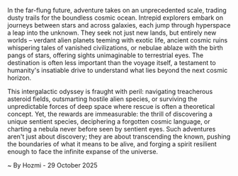 
In the far-flung future, adventure takes on an unprecedented scale, trading dusty trails for the boundless cosmic ocean. Intrepid explorers embark on journeys between stars and across galaxies, each jump through hyperspace a leap into the unknown. They seek not just new lands, but entirely new worlds – verdant alien planets teeming with exotic life, ancient cosmic ruins whispering tales of vanished civilizations, or nebulae ablaze with the birth pangs of stars, offering sights unimaginable to terrestrial eyes. The destination is often less important than the voyage itself, a testament to humanity's insatiable drive to understand what lies beyond the next cosmic horizon.

This intergalactic odyssey is fraught with peril: navigating treacherous asteroid fields, outsmarting hostile alien species, or surviving the unpredictable forces of deep space where rescue is often a theoretical concept. Yet, the rewards are immeasurable: the thrill of discovering a unique sentient species, deciphering a forgotten cosmic language, or charting a nebula never before seen by sentient eyes. Such adventures aren't just about discovery; they are about transcending the known, pushing the boundaries of what it means to be alive, and forging a spirit resilient enough to face the infinite expanse of the universe.

~ By Hozmi - 29 October 2025
